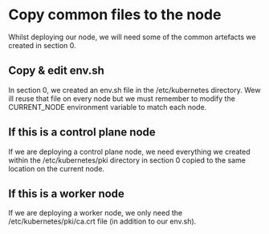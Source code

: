# Copy common files to the node
Whilst deploying our node, we will need some of the common artefacts we created in section 0.

## Copy & edit env.sh
In section 0, we created an env.sh file in the /etc/kubernetes directory. Wew ill reuse that file on every node but we must remember to modify the CURRENT_NODE environment variable to match each node.

## If this is a control plane node
If we are deploying a control plane node, we need everything we created within the /etc/kubernetes/pki directory in section 0 copied to the same location on the current node.

## If this is a worker node
If we are deploying a worker node, we only need the /etc/kubernetes/pki/ca.crt file (in addition to our env.sh).
